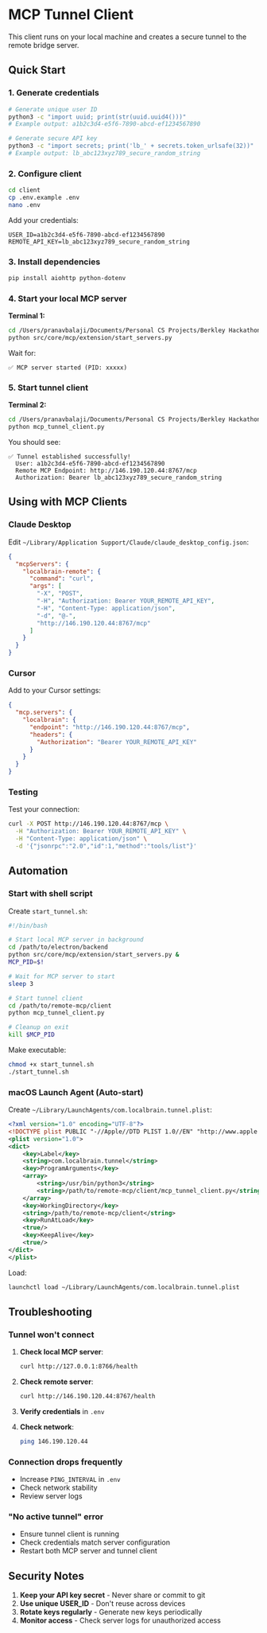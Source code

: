 # MCP Tunnel Client

This client runs on your local machine and creates a secure tunnel to the remote bridge server.

## Quick Start

### 1. Generate credentials

```bash
# Generate unique user ID
python3 -c "import uuid; print(str(uuid.uuid4()))"
# Example output: a1b2c3d4-e5f6-7890-abcd-ef1234567890

# Generate secure API key
python3 -c "import secrets; print('lb_' + secrets.token_urlsafe(32))"
# Example output: lb_abc123xyz789_secure_random_string
```

### 2. Configure client

```bash
cd client
cp .env.example .env
nano .env
```

Add your credentials:
```env
USER_ID=a1b2c3d4-e5f6-7890-abcd-ef1234567890
REMOTE_API_KEY=lb_abc123xyz789_secure_random_string
```

### 3. Install dependencies

```bash
pip install aiohttp python-dotenv
```

### 4. Start your local MCP server

**Terminal 1:**
```bash
cd /Users/pranavbalaji/Documents/Personal CS Projects/Berkley Hackathon/localbrain/electron/backend
python src/core/mcp/extension/start_servers.py
```

Wait for:
```
✅ MCP server started (PID: xxxxx)
```

### 5. Start tunnel client

**Terminal 2:**
```bash
cd /Users/pranavbalaji/Documents/Personal CS Projects/Berkley Hackathon/localbrain/remote-mcp/client
python mcp_tunnel_client.py
```

You should see:
```
✅ Tunnel established successfully!
  User: a1b2c3d4-e5f6-7890-abcd-ef1234567890
  Remote MCP Endpoint: http://146.190.120.44:8767/mcp
  Authorization: Bearer lb_abc123xyz789_secure_random_string
```

## Using with MCP Clients

### Claude Desktop

Edit `~/Library/Application Support/Claude/claude_desktop_config.json`:

```json
{
  "mcpServers": {
    "localbrain-remote": {
      "command": "curl",
      "args": [
        "-X", "POST",
        "-H", "Authorization: Bearer YOUR_REMOTE_API_KEY",
        "-H", "Content-Type: application/json",
        "-d", "@-",
        "http://146.190.120.44:8767/mcp"
      ]
    }
  }
}
```

### Cursor

Add to your Cursor settings:

```json
{
  "mcp.servers": {
    "localbrain": {
      "endpoint": "http://146.190.120.44:8767/mcp",
      "headers": {
        "Authorization": "Bearer YOUR_REMOTE_API_KEY"
      }
    }
  }
}
```

### Testing

Test your connection:

```bash
curl -X POST http://146.190.120.44:8767/mcp \
  -H "Authorization: Bearer YOUR_REMOTE_API_KEY" \
  -H "Content-Type: application/json" \
  -d '{"jsonrpc":"2.0","id":1,"method":"tools/list"}'
```

## Automation

### Start with shell script

Create `start_tunnel.sh`:

```bash
#!/bin/bash

# Start local MCP server in background
cd /path/to/electron/backend
python src/core/mcp/extension/start_servers.py &
MCP_PID=$!

# Wait for MCP server to start
sleep 3

# Start tunnel client
cd /path/to/remote-mcp/client
python mcp_tunnel_client.py

# Cleanup on exit
kill $MCP_PID
```

Make executable:
```bash
chmod +x start_tunnel.sh
./start_tunnel.sh
```

### macOS Launch Agent (Auto-start)

Create `~/Library/LaunchAgents/com.localbrain.tunnel.plist`:

```xml
<?xml version="1.0" encoding="UTF-8"?>
<!DOCTYPE plist PUBLIC "-//Apple//DTD PLIST 1.0//EN" "http://www.apple.com/DTDs/PropertyList-1.0.dtd">
<plist version="1.0">
<dict>
    <key>Label</key>
    <string>com.localbrain.tunnel</string>
    <key>ProgramArguments</key>
    <array>
        <string>/usr/bin/python3</string>
        <string>/path/to/remote-mcp/client/mcp_tunnel_client.py</string>
    </array>
    <key>WorkingDirectory</key>
    <string>/path/to/remote-mcp/client</string>
    <key>RunAtLoad</key>
    <true/>
    <key>KeepAlive</key>
    <true/>
</dict>
</plist>
```

Load:
```bash
launchctl load ~/Library/LaunchAgents/com.localbrain.tunnel.plist
```

## Troubleshooting

### Tunnel won't connect

1. **Check local MCP server**:
   ```bash
   curl http://127.0.0.1:8766/health
   ```

2. **Check remote server**:
   ```bash
   curl http://146.190.120.44:8767/health
   ```

3. **Verify credentials** in `.env`

4. **Check network**:
   ```bash
   ping 146.190.120.44
   ```

### Connection drops frequently

- Increase `PING_INTERVAL` in `.env`
- Check network stability
- Review server logs

### "No active tunnel" error

- Ensure tunnel client is running
- Check credentials match server configuration
- Restart both MCP server and tunnel client

## Security Notes

1. **Keep your API key secret** - Never share or commit to git
2. **Use unique USER_ID** - Don't reuse across devices
3. **Rotate keys regularly** - Generate new keys periodically
4. **Monitor access** - Check server logs for unauthorized access
